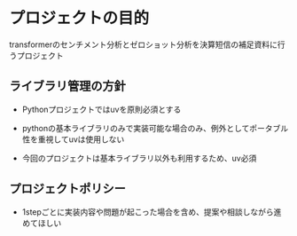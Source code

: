 # プロジェクトの目的
transformerのセンチメント分析とゼロショット分析を決算短信の補足資料に行うプロジェクト

## ライブラリ管理の方針
- Pythonプロジェクトではuvを原則必須とする
- pythonの基本ライブラリのみで実装可能な場合のみ、例外としてポータブル性を重視してuvは使用しない

- 今回のプロジェクトは基本ライブラリ以外も利用するため、uv必須


## プロジェクトポリシー
- 1stepごとに実装内容や問題が起こった場合を含め、提案や相談しながら進めてほしい
